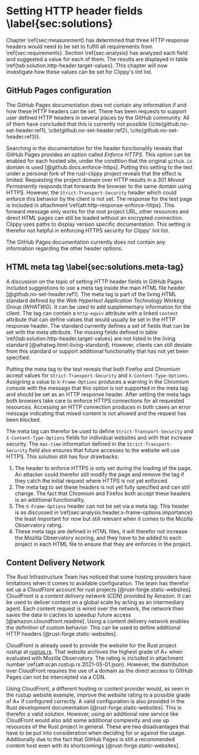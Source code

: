 # Setting HTTP header fields \label{sec:solutions}
<!-- Reviewed: 1x rewritten -->
Chapter \ref{sec:measurement} has determined that three HTTP response headers would need to be set to fulfill all requirements from \ref{sec:requirements}. Section \ref{sec:analysis} has analyzed each field and suggested a value for each of them. The results are displayed in table \ref{tab:solution.http-header.target-values}. This chapter will now investigate how these values can be set for Clippy's lint list.

## GitHub Pages configuration 
The GitHub Pages documentation does not contain any information if and how these HTTP headers can be set. There has been requests to support user defined HTTP headers in several places by the GitHub community. All of them have concluded that this is currently not possible (\cite{github.no-set-header.ref1}, \cite{github.no-set-header.ref2}, \cite{github.no-set-header.ref3}).

Searching in the documentation for the header functionality reveals that GitHub Pages provides an option called _Enforce HTTPS_. This option can be enabled for each hosted site, under the condition that the original `github.io` domain is used [@github.docs.enforce-https]. Putting this setting to the test under a personal fork of the rust-clippy project reveals that the effect is limited. Requesting the project domain over HTTP results in a _301 Moved Permanently_ responds that forwards the browser to the same domain using HTTPS. However, the `Strict-Transport-Security` header which could enforce this behavior by the client is not set. The response for the test page is included in attachment \ref{att:http-response-enforce-https}. This forward message only works for the root project URL, other resources and direct HTML pages can still be loaded without an encrypted connection. Clippy uses paths to display version specific documentation. This setting is therefor not helpful in enforcing HTTPS security for Clippy' lint list.

The GitHub Pages documentation currently does not contain any information regarding the other header options.

## HTML meta tag \label{sec:solutions.meta-tag}
A discussion on the topic of setting HTTP header fields in GitHub Pages included suggestions to use a meta tag inside the main HTML file header [@github.no-set-header.ref1]. The meta tag is part of the living HTML standard defined by the _Web Hypertext Application Technology Working Group_ (_WHATWG_). It can be used to add supplementary information for the client. The tag can contain a `http-equiv` attribute with a linked `content` attribute that can define values that would usually be set in the HTTP response header. The standard currently defines a set of fields that can be set with the meta attribute. The missing fields defined in table \ref{tab:solution.http-header.target-values} are not listed in the living standard [@whatwg.html-living-standard]. However, clients can still deviate from this standard or support additional functionality that has not yet been specified. 

Putting the meta tag to the test reveals that both Firefox and Chromium accept values for `Strict-Transport-Security` and `X-Content-Type-Options`. Assigning a value to `X-Frame-Options` produces a warning in the Chromium console with the message that this option is not supported in the meta tag and should be set as an HTTP response header. After setting the meta tags both browsers take care to enforce HTTPS connections for all requested resources. Accessing an HTTP connection produces in both cases an error message indicating that mixed content is not allowed and the request has been blocked.

The meta tag can therefor be used to define `Strict-Transport-Security` and `X-Content-Type-Options` fields for individual websites and with that increase security. The `max-time` information defined in the `Strict-Transport-Security` field also ensures that future accesses to the website will use HTTPS. This solution still has four drawbacks:

1. The header to enforce HTTPS is only set during the loading of the page. An attacker could therefor still modify the page and remove the tag if they catch the initial request where HTTPS is not yet enforced.
2. The meta tag to set these headers is not yet fully specified and can still change. The fact that Chromium and Firefox both accept these headers is an additional functionality.
3. The `X-Frame-Options` header can not be set via a meta tag. This header is as discussed in \ref{sec:analysis.header.x-frame-options.importance} the least important for now but still relevant when it comes to the Mozilla Observatory rating.
4. These meta tags are defined in HTML files, it will therefor not increase the Mozilla Observatory scoring, and they have to be added to each project in each HTML file to ensure that they are enforces in the project.

## Content Delivery Network
The Rust Infrastructure Team has noticed that some hosting providers have limitations when it comes to available configuration. The team has therefor set up a _CloudFront_ account for rust projects [@rust-forge.static-websites]. CloudFront is a _content delivery network_ (_CDN_) provided by Amazon. It can be used to deliver content on a global scale by acting as an intermediary agent. Each content request is wired over the network, the network then saves the data in caches to speedup future access [@amazon.cloundfront.readme]. Using a content delivery network enables the definition of custom behavior. This can be used to define additional HTTP headers [@rust-forge.static-websites].

CloudFront is already used to provide the website for the Rust project _rustup_ at [rustup.rs](https://rustup.rs/). That website archives the highest grade of A+ when evaluated with Mozilla Observatory. The rating is included in attachment number \ref{att:scan.rustup.rs.2021-05-01.json}. However, the distribution over CloudFront requires the use of a domain as the direct access to GitHub Pages can not be intercepted via a CDN.

Using CloudFront, a different hosting or content provider would, as seen in the rustup website example, improve the website rating to a possible grade of A+ if configured correctly. A valid configuration is also provided in the Rust development documentation [@rust-forge.static-websites]. This is therefor a valid solution. However, using an additional new service like CloudFront would also add some additional complexity and use up resources of the Rust project in general. These are two disadvantages that have to be put into consideration when deciding for or against the usage. Additionally due to the fact that GitHub Pages is still a recommended content host even with its shortcomings [@rust-forge.static-websites].

